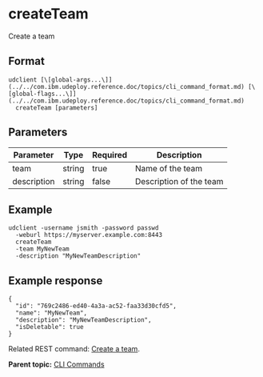 # createTeam

Create a team

## Format

```
udclient [\[global-args...\]](../../com.ibm.udeploy.reference.doc/topics/cli_command_format.md) [\[global-flags...\]](../../com.ibm.udeploy.reference.doc/topics/cli_command_format.md)
  createTeam [parameters]
```

## Parameters

|Parameter|Type|Required|Description|
|---------|----|--------|-----------|
|team|string|true|Name of the team|
|description|string|false|Description of the team|

## Example

```
udclient -username jsmith -password passwd 
  -weburl https://myserver.example.com:8443
  createTeam
  -team MyNewTeam
  -description "MyNewTeamDescription"
```

## Example response

```
{
  "id": "769c2486-ed40-4a3a-ac52-faa33d30cfd5",
  "name": "MyNewTeam",
  "description": "MyNewTeamDescription",
  "isDeletable": true
}

```

Related REST command: [Create a team](rest_cli_team_create_put.md).

**Parent topic:** [CLI Commands](../../com.ibm.udeploy.reference.doc/topics/cli_commands.md)

